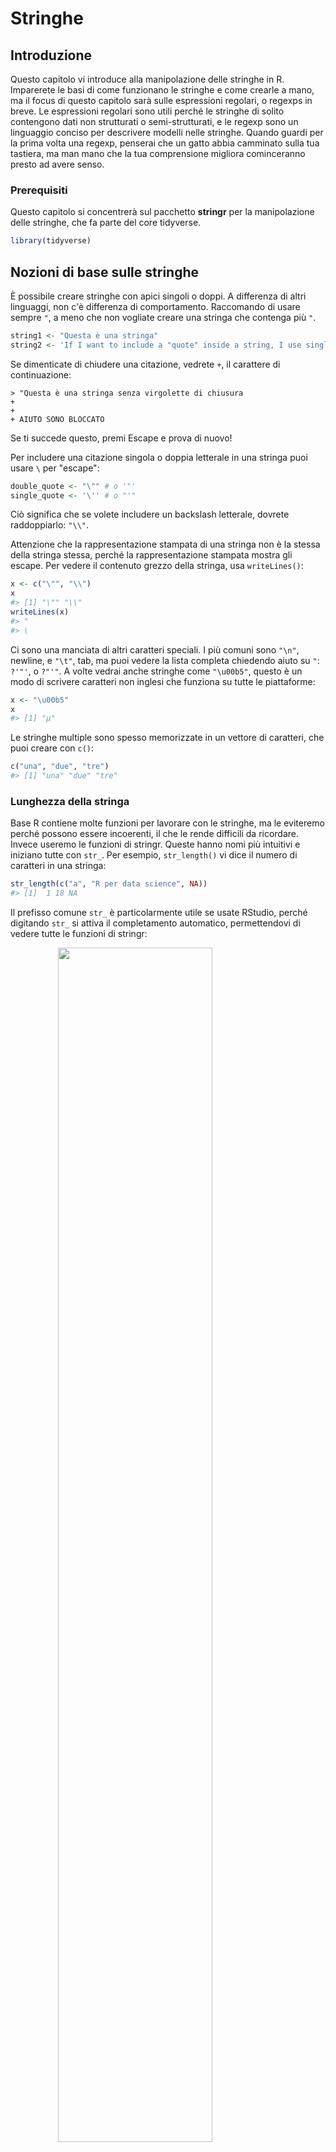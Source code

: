 # Stringhe

## Introduzione

Questo capitolo vi introduce alla manipolazione delle stringhe in R. Imparerete le basi di come funzionano le stringhe e come crearle a mano, ma il focus di questo capitolo sarà sulle espressioni regolari, o regexps in breve. Le espressioni regolari sono utili perché le stringhe di solito contengono dati non strutturati o semi-strutturati, e le regexp sono un linguaggio conciso per descrivere modelli nelle stringhe. Quando guardi per la prima volta una regexp, penserai che un gatto abbia camminato sulla tua tastiera, ma man mano che la tua comprensione migliora cominceranno presto ad avere senso.

### Prerequisiti

Questo capitolo si concentrerà sul pacchetto __stringr__ per la manipolazione delle stringhe, che fa parte del core tidyverse.


```r
library(tidyverse)
```

## Nozioni di base sulle stringhe

È possibile creare stringhe con apici singoli o doppi. A differenza di altri linguaggi, non c'è differenza di comportamento. Raccomando di usare sempre `"`, a meno che non vogliate creare una stringa che contenga più `"`.


```r
string1 <- "Questa è una stringa"
string2 <- 'If I want to include a "quote" inside a string, I use single quotes' # non traducibile (altrimenti non si capisce l'esempio)
```

Se dimenticate di chiudere una citazione, vedrete `+`, il carattere di continuazione:

```
> "Questa è una stringa senza virgolette di chiusura
+ 
+ 
+ AIUTO SONO BLOCCATO
```

Se ti succede questo, premi Escape e prova di nuovo!

Per includere una citazione singola o doppia letterale in una stringa puoi usare `\` per "escape":


```r
double_quote <- "\"" # o '"'
single_quote <- '\'' # o "'"
```

Ciò significa che se volete includere un backslash letterale, dovrete raddoppiarlo: `"\\"`.

Attenzione che la rappresentazione stampata di una stringa non è la stessa della stringa stessa, perché la rappresentazione stampata mostra gli escape. Per vedere il contenuto grezzo della stringa, usa `writeLines()`:


```r
x <- c("\"", "\\")
x
#> [1] "\"" "\\"
writeLines(x)
#> "
#> \
```

Ci sono una manciata di altri caratteri speciali. I più comuni sono `"\n"`, newline, e `"\t"`, tab, ma puoi vedere la lista completa chiedendo aiuto su `"`: `?'"'`, o `?"'"`. A volte vedrai anche stringhe come `"\u00b5"`, questo è un modo di scrivere caratteri non inglesi che funziona su tutte le piattaforme:


```r
x <- "\u00b5"
x
#> [1] "µ"
```

Le stringhe multiple sono spesso memorizzate in un vettore di caratteri, che puoi creare con `c()`:


```r
c("una", "due", "tre")
#> [1] "una" "due" "tre"
```

### Lunghezza della stringa

Base R contiene molte funzioni per lavorare con le stringhe, ma le eviteremo perché possono essere incoerenti, il che le rende difficili da ricordare. Invece useremo le funzioni di stringr. Queste hanno nomi più intuitivi e iniziano tutte con `str_`. Per esempio, `str_length()` vi dice il numero di caratteri in una stringa:


```r
str_length(c("a", "R per data science", NA))
#> [1]  1 18 NA
```

Il prefisso comune `str_` è particolarmente utile se usate RStudio, perché digitando `str_` si attiva il completamento automatico, permettendovi di vedere tutte le funzioni di stringr:

<img src="screenshots/stringr-autocomplete.png" width="70%" style="display: block; margin: auto;" />

### Combinazione di stringhe

Per combinare due o più stringhe, usate `str_c()`:


```r
str_c("x", "y")
#> [1] "xy"
str_c("x", "y", "z")
#> [1] "xyz"
```

Usa l'argomento `sep` per controllare come sono separati:


```r
str_c("x", "y", sep = ", ")
#> [1] "x, y"
```

Come molte altre funzioni in R, i valori mancanti sono contagiosi. Se volete stamparli come `"NA"`, usate `str_replace_na()`:


```r
x <- c("abc", NA)
str_c("|-", x, "-|")
#> [1] "|-abc-|" NA
str_c("|-", str_replace_na(x), "-|")
#> [1] "|-abc-|" "|-NA-|"
```

Come mostrato sopra, `str_c()` è vettorializzata, e ricicla automaticamente i vettori più corti alla stessa lunghezza del più lungo:


```r
str_c("prefix-", c("a", "b", "c"), "-suffix")
#> [1] "prefix-a-suffix" "prefix-b-suffix" "prefix-c-suffix"
```

Gli oggetti di lunghezza 0 vengono eliminati silenziosamente. Questo è particolarmente utile insieme a `if`:


```r
name <- "Hadley"
time_of_day <- "morning"
birthday <- FALSE

str_c(
  "Good ", time_of_day, " ", name,
  if (birthday) " and HAPPY BIRTHDAY",
  "."
)
#> [1] "Good morning Hadley."
```

Per far collassare un vettore di stringhe in una singola stringa, usate `collapse`:


```r
str_c(c("x", "y", "z"), collapse = ", ")
#> [1] "x, y, z"
```

### Sottoscrizione di stringhe

Potete estrarre parti di una stringa usando `str_sub()`. Oltre alla stringa, `str_sub()` prende gli argomenti `start` e `end` che danno la posizione (inclusa) della sottostringa:


```r
x <- c("Apple", "Banana", "Pear")
str_sub(x, 1, 3)
#> [1] "App" "Ban" "Pea"
# i numeri negativi contano all'indietro dalla fine
str_sub(x, -3, -1)
#> [1] "ple" "ana" "ear"
```

Si noti che `str_sub()` non fallirà se la stringa è troppo corta: semplicemente restituirà il più possibile:


```r
str_sub("a", 1, 5)
#> [1] "a"
```

Potete anche usare la forma di assegnazione di `str_sub()` per modificare le stringhe:


```r
str_sub(x, 1, 1) <- str_to_lower(str_sub(x, 1, 1))
x
#> [1] "apple"  "banana" "pear"
```

### Locales

Sopra ho usato `str_to_lower()` per cambiare il testo in minuscolo. Puoi anche usare `str_to_upper()` o `str_to_title()`. Tuttavia, cambiare le maiuscole è più complicato di quanto possa sembrare a prima vista, perché lingue diverse hanno regole diverse per cambiare le maiuscole. Puoi scegliere quale insieme di regole usare specificando un locale:


```r
# Il turco ha due "i": con e senza punto, e ha una regola diversa per la loro capitalizzazione:
str_to_upper(c("i", "ı"))
#> [1] "I" "I"
str_to_upper(c("i", "ı"), locale = "tr")
#> [1] "İ" "I"
```

Il locale è specificato come codice di lingua ISO 639, che è un'abbreviazione di due o tre lettere. Se non conosci già il codice della tua lingua, [Wikipedia](https://en.wikipedia.org/wiki/List_of_ISO_639-1_codes) ha una buona lista. Se lasciate vuoto il locale, verrà usato il locale corrente, come fornito dal vostro sistema operativo.

Un'altra importante operazione che è influenzata dal locale è l'ordinamento. Le funzioni di base R `order()` e `sort()` ordinano le stringhe usando il locale corrente. Se volete un comportamento robusto su diversi computer, potreste voler usare `str_sort()` e `str_order()` che prendono un argomento aggiuntivo `locale`:


```r
x <- c("apple", "eggplant", "banana")

str_sort(x, locale = "en")  # English
#> [1] "apple"    "banana"   "eggplant"

str_sort(x, locale = "haw") # Hawaiian
#> [1] "apple"    "eggplant" "banana"
```

### Esercizi

1.  Nel codice che non usa stringr, vedrete spesso `paste()` e `paste0()`.
    Qual è la differenza tra le due funzioni? A quale funzione di stringr sono
    sono equivalenti? In che modo le funzioni differiscono nella gestione di 
    `NA`?
    
1.  Con parole tue, descrivi la differenza tra gli argomenti `sep` e `collapse
    di `str_c()`.

1.  Usate `str_length()` e `str_sub()` per estrarre il carattere centrale da 
    una stringa. Cosa farete se la stringa ha un numero pari di caratteri?

1.  Cosa fa `str_wrap()`? Quando potreste volerlo usare?

1.  Cosa fa `str_trim()`? Qual è l'opposto di `str_trim()`?

1.  Scrivi una funzione che trasformi (per esempio) un vettore `c("a", "b", "c")` in 
    la stringa `a, b, e c``. Pensa attentamente a cosa dovrebbe fare se
    dato un vettore di lunghezza 0, 1, o 2.

## Corrispondenza di schemi con le espressioni regolari

Le espressioni regolari sono un linguaggio molto conciso che permette di descrivere schemi nelle stringhe. Ci vuole un po' di tempo per capirle, ma una volta che le avete capite, le troverete estremamente utili. 

Per imparare le espressioni regolari, useremo `str_view()` e `str_view_all()`. Queste funzioni prendono un vettore di caratteri e un'espressione regolare, e vi mostrano come corrispondono. Inizieremo con espressioni regolari molto semplici e poi gradualmente diventeremo sempre più complicati. Una volta che hai imparato la corrispondenza dei pattern, imparerai come applicare queste idee con varie funzioni di stringr.

### Corrispondenze di base

I pattern più semplici corrispondono a stringhe esatte:


```r
x <- c("apple", "banana", "pear")
str_view(x, "an")
```

```{=html}
<div id="htmlwidget-ac96cb3ee4656e2e9ec3" style="width:960px;height:100%;" class="str_view html-widget"></div>
<script type="application/json" data-for="htmlwidget-ac96cb3ee4656e2e9ec3">{"x":{"html":"<ul>\n  <li>apple<\/li>\n  <li>b<span class='match'>an<\/span>ana<\/li>\n  <li>pear<\/li>\n<\/ul>"},"evals":[],"jsHooks":[]}</script>
```

Il passo successivo in termini di complessità è `.`, che corrisponde a qualsiasi carattere (eccetto un newline):


```r
str_view(x, ".a.")
```

```{=html}
<div id="htmlwidget-e5c8c404fe174e4c81bd" style="width:960px;height:100%;" class="str_view html-widget"></div>
<script type="application/json" data-for="htmlwidget-e5c8c404fe174e4c81bd">{"x":{"html":"<ul>\n  <li>apple<\/li>\n  <li><span class='match'>ban<\/span>ana<\/li>\n  <li>p<span class='match'>ear<\/span><\/li>\n<\/ul>"},"evals":[],"jsHooks":[]}</script>
```

But if "`.`" matches any character, how do you match the character "`.`"? You need to use an "escape" to tell the regular expression you want to match it exactly, not use its special behaviour. Like strings, regexps use the backslash, `\`, to escape special behaviour. So to match an `.`, you need the regexp `\.`. Unfortunately this creates a problem. We use strings to represent regular expressions, and `\` is also used as an escape symbol in strings. So to create the regular expression `\.` we need the string `"\\."`. `


```r
# Per creare l'espressione regolare, abbiamo bisogno di \
dot <- "\\."

# Ma l'espressione stessa ne contiene solo uno:
writeLines(dot)
#> \.

# E questo dice a R di cercare un esplicito .
str_view(c("abc", "a.c", "bef"), "a\\.c")
```

```{=html}
<div id="htmlwidget-ac96cb3ee4656e2e9ec3" style="width:960px;height:100%;" class="str_view html-widget"></div>
<script type="application/json" data-for="htmlwidget-ac96cb3ee4656e2e9ec3">{"x":{"html":"<ul>\n  <li>abc<\/li>\n  <li><span class='match'>a.c<\/span><\/li>\n  <li>bef<\/li>\n<\/ul>"},"evals":[],"jsHooks":[]}</script>
```

Se `\` è usato come carattere di escape nelle espressioni regolari, come si fa a far corrispondere un letterale `\`? Beh, devi fare l'escape, creando l'espressione regolare `\\`. Per creare questa espressione regolare, hai bisogno di usare una stringa, che deve anche fare l'escape di `\`. Questo significa che per far corrispondere un letterale `\` hai bisogno di scrivere `"\\\\"` --- hai bisogno di quattro backslash per corrispondere a uno!


```r
x <- "a\\b"
writeLines(x)
#> a\b

str_view(x, "\\\\")
```

```{=html}
<div id="htmlwidget-febe03efa1a2d8d52a86" style="width:960px;height:100%;" class="str_view html-widget"></div>
<script type="application/json" data-for="htmlwidget-febe03efa1a2d8d52a86">{"x":{"html":"<ul>\n  <li>a<span class='match'>\\<\/span>b<\/li>\n<\/ul>"},"evals":[],"jsHooks":[]}</script>
```

In questo libro, scriverò l'espressione regolare come "\" e le stringhe che rappresentano l'espressione regolare come "\".

#### Esercizi

1.  Spiega perché ognuna di queste stringhe non corrisponde a un'espressione regolare: `\`: `"\"`, `"\\"`, `"\\\"`.

1.  Come faresti a far corrispondere la sequenza `"'\`?

1.  A quali schemi corrisponderà l'espressione regolare  `\..\..\..` ? 
    Come la rappresenteresti come stringa?

### Ancore

Per default, le espressioni regolari corrispondono a qualsiasi parte di una stringa. E' spesso utile _ancorare_ l'espressione regolare in modo che corrisponda all'inizio o alla fine della stringa. Puoi usare:

* `^` per far corrispondere l'inizio della stringa.
* `$` per corrispondere alla fine della stringa.


```r
x <- c("apple", "banana", "pear")
str_view(x, "^a")
```

```{=html}
<div id="htmlwidget-1fb4450895fe099f74a1" style="width:960px;height:100%;" class="str_view html-widget"></div>
<script type="application/json" data-for="htmlwidget-1fb4450895fe099f74a1">{"x":{"html":"<ul>\n  <li><span class='match'>a<\/span>pple<\/li>\n  <li>banana<\/li>\n  <li>pear<\/li>\n<\/ul>"},"evals":[],"jsHooks":[]}</script>
str_view(x, "a$")
```

```{=html}
<div id="htmlwidget-10b3b7155e8045a1b2ad" style="width:960px;height:100%;" class="str_view html-widget"></div>
<script type="application/json" data-for="htmlwidget-10b3b7155e8045a1b2ad">{"x":{"html":"<ul>\n  <li>apple<\/li>\n  <li>banan<span class='match'>a<\/span><\/li>\n  <li>pear<\/li>\n<\/ul>"},"evals":[],"jsHooks":[]}</script>
```

Per ricordare quale sia, provate questo mnemonico che ho imparato da [Evan Misshula](https://twitter.com/emisshula/status/323863393167613953): se iniziate con power (`^`), finite con money (`$`).

Per forzare un'espressione regolare a corrispondere solo ad una stringa completa, ancorala con entrambi `^` e `$`:


```r
x <- c("apple pie", "apple", "apple cake")
str_view(x, "apple")
```

```{=html}
<div id="htmlwidget-4018eef1a407a0df6b52" style="width:960px;height:100%;" class="str_view html-widget"></div>
<script type="application/json" data-for="htmlwidget-4018eef1a407a0df6b52">{"x":{"html":"<ul>\n  <li><span class='match'>apple<\/span> pie<\/li>\n  <li><span class='match'>apple<\/span><\/li>\n  <li><span class='match'>apple<\/span> cake<\/li>\n<\/ul>"},"evals":[],"jsHooks":[]}</script>
str_view(x, "^apple$")
```

```{=html}
<div id="htmlwidget-5b1b2f4ad92281566982" style="width:960px;height:100%;" class="str_view html-widget"></div>
<script type="application/json" data-for="htmlwidget-5b1b2f4ad92281566982">{"x":{"html":"<ul>\n  <li>apple pie<\/li>\n  <li><span class='match'>apple<\/span><\/li>\n  <li>apple cake<\/li>\n<\/ul>"},"evals":[],"jsHooks":[]}</script>
```

Potete anche abbinare il confine tra le parole con `\b`. Non lo uso spesso in R, ma a volte lo uso quando faccio una ricerca in RStudio quando voglio trovare il nome di una funzione che è un componente di altre funzioni. Per esempio, cercherò `\bsum\b` per evitare di abbinare `summarise`, `summary`, `rowsum` e così via.

#### Esercizi

1.  Come faresti ad abbinare la stringa letterale `"$^$"`?

1.  Dato il corpus di parole comuni in `stringr::words`, create espressioni regolari
    espressioni regolari che trovino tutte le parole che:
    
    1. Inizia con "y".
    1.  Finisce con "x".
    1. Sono esattamente tre lettere. (Non barare usando `str_length()`!)
    1. Hanno sette o più lettere.

    Poiché questa lista è lunga, potresti voler usare l'argomento `match` a
    `str_view()` per mostrare solo le parole corrispondenti o non corrispondenti.

### Classi di caratteri e alternative

Ci sono un certo numero di modelli speciali che corrispondono a più di un carattere. Hai già visto `.`, che corrisponde a qualsiasi carattere a parte un newline. Ci sono altri quattro utili strumenti:

* `\d`: corrisponde a qualsiasi cifra.
* `\s`: corrisponde a qualsiasi spazio bianco (es. spazio, tabulazione, newline).
* `[abc]`: corrisponde ad a, b, o c.
* `[^abc]`: corrisponde a qualsiasi cosa tranne a, b, o c.

Ricorda, per creare un'espressione regolare che contenga `\d` o `\s`, dovrai fare l'escape del `\d` per la stringa, quindi digiterai `"\\d"` o `"\\s"`.

Una classe di caratteri contenente un singolo carattere è una buona alternativa alle escape di backslash quando vuoi includere un singolo metacarattere in una regex. Molte persone lo trovano più leggibile.


```r
# Cerca un carattere letterale che normalmente ha un significato speciale in una regex
str_view(c("abc", "a.c", "a*c", "a c"), "a[.]c")
```

```{=html}
<div id="htmlwidget-e5c8c404fe174e4c81bd" style="width:960px;height:100%;" class="str_view html-widget"></div>
<script type="application/json" data-for="htmlwidget-e5c8c404fe174e4c81bd">{"x":{"html":"<ul>\n  <li>abc<\/li>\n  <li><span class='match'>a.c<\/span><\/li>\n  <li>a*c<\/li>\n  <li>a c<\/li>\n<\/ul>"},"evals":[],"jsHooks":[]}</script>
str_view(c("abc", "a.c", "a*c", "a c"), ".[*]c")
```

```{=html}
<div id="htmlwidget-36aa3d2a04d42bbc2145" style="width:960px;height:100%;" class="str_view html-widget"></div>
<script type="application/json" data-for="htmlwidget-36aa3d2a04d42bbc2145">{"x":{"html":"<ul>\n  <li>abc<\/li>\n  <li>a.c<\/li>\n  <li><span class='match'>a*c<\/span><\/li>\n  <li>a c<\/li>\n<\/ul>"},"evals":[],"jsHooks":[]}</script>
str_view(c("abc", "a.c", "a*c", "a c"), "a[ ]")
```

```{=html}
<div id="htmlwidget-febe03efa1a2d8d52a86" style="width:960px;height:100%;" class="str_view html-widget"></div>
<script type="application/json" data-for="htmlwidget-febe03efa1a2d8d52a86">{"x":{"html":"<ul>\n  <li>abc<\/li>\n  <li>a.c<\/li>\n  <li>a*c<\/li>\n  <li><span class='match'>a <\/span>c<\/li>\n<\/ul>"},"evals":[],"jsHooks":[]}</script>
```

Questo funziona per la maggior parte (ma non per tutti) i metacaratteri regex: `$` `.` `|` `?` `*` `+` `(` `)` `[` `{`. Sfortunatamente, alcuni caratteri hanno un significato speciale anche all'interno di una classe di caratteri e devono essere gestiti con escape di backslash: `]` `\` `^` e `-`.

Puoi usare _alternation_ per scegliere tra uno o più schemi alternativi. Per esempio, `abc|d..f` corrisponderà sia a '"abc"', sia a `"deaf"`. Nota che la precedenza per `|` è bassa, così che `abc|xyz`` corrisponde a `abc` o `xyz`, non a `abcyz` o `abxyz`. Come con le espressioni matematiche, se la precedenza dovesse confondere, usate le parentesi per rendere chiaro ciò che volete:


```r
str_view(c("grey", "gray"), "gr(e|a)y")
```

```{=html}
<div id="htmlwidget-72cbf064100ce560a04c" style="width:960px;height:100%;" class="str_view html-widget"></div>
<script type="application/json" data-for="htmlwidget-72cbf064100ce560a04c">{"x":{"html":"<ul>\n  <li><span class='match'>grey<\/span><\/li>\n  <li><span class='match'>gray<\/span><\/li>\n<\/ul>"},"evals":[],"jsHooks":[]}</script>
```

#### Esercizi

1.  Creare espressioni regolari per trovare tutte le parole che:

    1. Inizia con una vocale.

    1. 2. Che contengono solo consonanti. (Suggerimento: pensare di abbinare 
       "non" vocali).

    1. Finiscono con `ed`, ma non con `eed`.
    
    1. Termina con `ing` o `ise`.
    
1.  Verificare empiricamente la regola "i prima di e tranne dopo c".

1.  La "q" è sempre seguita da una "u"?

1.  Scrivi un'espressione regolare che corrisponda ad una parola se è probabilmente scritta
    in inglese britannico e non in inglese americano.

1.  Crea un'espressione regolare che corrisponda ai numeri di telefono come comunemente
    scritto nel tuo paese.

### Ripetizione

Il prossimo passo in termini di potenza coinvolge il controllo di quante volte un pattern corrisponde:

* `?`: 0 o 1
* `+`: 1 o più
* `*`: 0 o più


```r
x <- "1888 è l'anno più lungo in numeri romani: MDCCCLXXXVIII"
str_view(x, "CC?")
```

```{=html}
<div id="htmlwidget-1fb4450895fe099f74a1" style="width:960px;height:100%;" class="str_view html-widget"></div>
<script type="application/json" data-for="htmlwidget-1fb4450895fe099f74a1">{"x":{"html":"<ul>\n  <li>1888 è l'anno più lungo in numeri romani: MD<span class='match'>CC<\/span>CLXXXVIII<\/li>\n<\/ul>"},"evals":[],"jsHooks":[]}</script>
str_view(x, "CC+")
```

```{=html}
<div id="htmlwidget-10b3b7155e8045a1b2ad" style="width:960px;height:100%;" class="str_view html-widget"></div>
<script type="application/json" data-for="htmlwidget-10b3b7155e8045a1b2ad">{"x":{"html":"<ul>\n  <li>1888 è l'anno più lungo in numeri romani: MD<span class='match'>CCC<\/span>LXXXVIII<\/li>\n<\/ul>"},"evals":[],"jsHooks":[]}</script>
str_view(x, 'C[LX]+')
```

```{=html}
<div id="htmlwidget-4018eef1a407a0df6b52" style="width:960px;height:100%;" class="str_view html-widget"></div>
<script type="application/json" data-for="htmlwidget-4018eef1a407a0df6b52">{"x":{"html":"<ul>\n  <li>1888 è l'anno più lungo in numeri romani: MDCC<span class='match'>CLXXX<\/span>VIII<\/li>\n<\/ul>"},"evals":[],"jsHooks":[]}</script>
```

Notate che la precedenza di questi operatori è alta, quindi potete scrivere: `colou?r` per abbinare sia l'ortografia americana che quella britannica. Ciò significa che la maggior parte degli usi avrà bisogno di parentesi, come `bana(na)+`.

Puoi anche specificare il numero di corrispondenze in modo preciso:

* `{n}`: esattamente n
* `{n,}`: n o più
* `{,m}`: al massimo m
* `{n,m}`: tra n e m


```r
str_view(x, "C{2}")
```

```{=html}
<div id="htmlwidget-28515d92cb327f90c9eb" style="width:960px;height:100%;" class="str_view html-widget"></div>
<script type="application/json" data-for="htmlwidget-28515d92cb327f90c9eb">{"x":{"html":"<ul>\n  <li>1888 is the longest year in Roman numerals: MD<span class='match'>CC<\/span>CLXXXVIII<\/li>\n<\/ul>"},"evals":[],"jsHooks":[]}</script>
str_view(x, "C{2,}")
```

```{=html}
<div id="htmlwidget-0caf26d4e3c00206b0c5" style="width:960px;height:100%;" class="str_view html-widget"></div>
<script type="application/json" data-for="htmlwidget-0caf26d4e3c00206b0c5">{"x":{"html":"<ul>\n  <li>1888 is the longest year in Roman numerals: MD<span class='match'>CCC<\/span>LXXXVIII<\/li>\n<\/ul>"},"evals":[],"jsHooks":[]}</script>
str_view(x, "C{2,3}")
```

```{=html}
<div id="htmlwidget-da0b268a2927f570ebf3" style="width:960px;height:100%;" class="str_view html-widget"></div>
<script type="application/json" data-for="htmlwidget-da0b268a2927f570ebf3">{"x":{"html":"<ul>\n  <li>1888 is the longest year in Roman numerals: MD<span class='match'>CCC<\/span>LXXXVIII<\/li>\n<\/ul>"},"evals":[],"jsHooks":[]}</script>
```

Per default queste corrispondenze sono "avide": corrisponderanno alla stringa più lunga possibile. Potete renderle "pigre", facendo corrispondere la stringa più corta possibile mettendo un `?` dopo di esse. Questa è una caratteristica avanzata delle espressioni regolari, ma è utile sapere che esiste:


```r
str_view(x, 'C{2,3}?')
```

```{=html}
<div id="htmlwidget-0ed12bb554391c49c2e3" style="width:960px;height:100%;" class="str_view html-widget"></div>
<script type="application/json" data-for="htmlwidget-0ed12bb554391c49c2e3">{"x":{"html":"<ul>\n  <li>1888 is the longest year in Roman numerals: MD<span class='match'>CC<\/span>CLXXXVIII<\/li>\n<\/ul>"},"evals":[],"jsHooks":[]}</script>
str_view(x, 'C[LX]+?')
```

```{=html}
<div id="htmlwidget-ec658d41f8c4f2d124e9" style="width:960px;height:100%;" class="str_view html-widget"></div>
<script type="application/json" data-for="htmlwidget-ec658d41f8c4f2d124e9">{"x":{"html":"<ul>\n  <li>1888 is the longest year in Roman numerals: MDCC<span class='match'>CL<\/span>XXXVIII<\/li>\n<\/ul>"},"evals":[],"jsHooks":[]}</script>
```

#### Esercizi

1.  Descrivi gli equivalenti di `?`, `+`, `*` in forma `{m,n}`.

1.  Descrivi a parole a cosa corrispondono queste espressioni regolari:
    (leggi attentamente per vedere se sto usando un'espressione regolare o una stringa che definisce un'espressione regolare).
    che definisce un'espressione regolare).

    1. `^.*$`
    1. `"\\{.+\\}"`
    1. 1. "4" - "2" - "2
    1. `"\\\\{4}"`

1.  Creare espressioni regolari per trovare tutte le parole che:

    1. Iniziano con tre consonanti.
    1. 2. Hanno tre o più vocali in fila.
    1. Avere due o più coppie vocale-consonante in fila.

1.  Risolvi i cruciverba regexp per principianti su
    <https://regexcrossword.com/challenges/beginner>.

### Raggruppamento e backreferences

Prima hai imparato a conoscere le parentesi come un modo per disambiguare espressioni complesse. Le parentesi creano anche un gruppo di cattura _numerato_ (numero 1, 2 ecc.). Un gruppo di cattura memorizza _la parte di stringa_ a cui corrisponde la parte dell'espressione regolare all'interno delle parentesi. Si può fare riferimento allo stesso testo precedentemente trovato da un gruppo di cattura con _backreferences_, come ``1`, ``2`` ecc. Per esempio, la seguente espressione regolare trova tutti i frutti che hanno una coppia di lettere ripetute.


```r
str_view(fruit, "(..)\\1", match = TRUE)
```

```{=html}
<div id="htmlwidget-6b83523733b890d61edc" style="width:960px;height:100%;" class="str_view html-widget"></div>
<script type="application/json" data-for="htmlwidget-6b83523733b890d61edc">{"x":{"html":"<ul>\n  <li>b<span class='match'>anan<\/span>a<\/li>\n  <li><span class='match'>coco<\/span>nut<\/li>\n  <li><span class='match'>cucu<\/span>mber<\/li>\n  <li><span class='match'>juju<\/span>be<\/li>\n  <li><span class='match'>papa<\/span>ya<\/li>\n  <li>s<span class='match'>alal<\/span> berry<\/li>\n<\/ul>"},"evals":[],"jsHooks":[]}</script>
```

(A breve, vedrete anche come sono utili insieme a `str_match()`.)

#### Esercizi

1.  Descrivete, a parole, a cosa corrispondono queste espressioni:

    1. `(.)\1\1`
    1. `"(.)(.)\\2\\1"`
    1. `(..)\1`
    1. `"(.).\\1.\\1"`
    1. `"(.)(.)(.).*\\3\\2\\1"`

1.  Costruire espressioni regolari per far corrispondere parole che:

    1. Iniziano e finiscono con lo stesso carattere.
    
    1. 2. Contengono una coppia di lettere ripetute
       (es. "church" contiene "ch" ripetuto due volte).
    
    1. Contiene una lettera ripetuta in almeno tre punti
       (es. "eleven" contiene tre "e").

## Strumenti

Ora che avete imparato le basi delle espressioni regolari, è il momento di imparare come applicarle ai problemi reali. In questa sezione imparerete una vasta gamma di funzioni di stringr che vi permettono di:

* Determinare quali stringhe corrispondono ad uno schema.
* Trovare le posizioni delle corrispondenze.
* Estrarre il contenuto delle corrispondenze.
* Sostituire le corrispondenze con nuovi valori.
* Dividere una stringa sulla base di una corrispondenza.

Una parola di cautela prima di continuare: poiché le espressioni regolari sono così potenti, è facile provare a risolvere ogni problema con una singola espressione regolare. Nelle parole di Jamie Zawinski:

> Alcune persone, di fronte ad un problema pensano: "Lo so, userò le espressioni regolari". Ora hanno due problemi. 

Come racconto ammonitore, guardate questa espressione regolare che controlla se un indirizzo email è valido:

```
(?:(?:\r\n)?[ \t])*(?:(?:(?:[^()<>@,;:\\".\[\] \000-\031]+(?:(?:(?:\r\n)?[ \t]
)+|\Z|(?=[\["()<>@,;:\\".\[\]]))|"(?:[^\"\r\\]|\\.|(?:(?:\r\n)?[ \t]))*"(?:(?:
\r\n)?[ \t])*)(?:\.(?:(?:\r\n)?[ \t])*(?:[^()<>@,;:\\".\[\] \000-\031]+(?:(?:(
?:\r\n)?[ \t])+|\Z|(?=[\["()<>@,;:\\".\[\]]))|"(?:[^\"\r\\]|\\.|(?:(?:\r\n)?[ 
\t]))*"(?:(?:\r\n)?[ \t])*))*@(?:(?:\r\n)?[ \t])*(?:[^()<>@,;:\\".\[\] \000-\0
31]+(?:(?:(?:\r\n)?[ \t])+|\Z|(?=[\["()<>@,;:\\".\[\]]))|\[([^\[\]\r\\]|\\.)*\
](?:(?:\r\n)?[ \t])*)(?:\.(?:(?:\r\n)?[ \t])*(?:[^()<>@,;:\\".\[\] \000-\031]+
(?:(?:(?:\r\n)?[ \t])+|\Z|(?=[\["()<>@,;:\\".\[\]]))|\[([^\[\]\r\\]|\\.)*\](?:
(?:\r\n)?[ \t])*))*|(?:[^()<>@,;:\\".\[\] \000-\031]+(?:(?:(?:\r\n)?[ \t])+|\Z
|(?=[\["()<>@,;:\\".\[\]]))|"(?:[^\"\r\\]|\\.|(?:(?:\r\n)?[ \t]))*"(?:(?:\r\n)
?[ \t])*)*\<(?:(?:\r\n)?[ \t])*(?:@(?:[^()<>@,;:\\".\[\] \000-\031]+(?:(?:(?:\
r\n)?[ \t])+|\Z|(?=[\["()<>@,;:\\".\[\]]))|\[([^\[\]\r\\]|\\.)*\](?:(?:\r\n)?[
 \t])*)(?:\.(?:(?:\r\n)?[ \t])*(?:[^()<>@,;:\\".\[\] \000-\031]+(?:(?:(?:\r\n)
?[ \t])+|\Z|(?=[\["()<>@,;:\\".\[\]]))|\[([^\[\]\r\\]|\\.)*\](?:(?:\r\n)?[ \t]
)*))*(?:,@(?:(?:\r\n)?[ \t])*(?:[^()<>@,;:\\".\[\] \000-\031]+(?:(?:(?:\r\n)?[
 \t])+|\Z|(?=[\["()<>@,;:\\".\[\]]))|\[([^\[\]\r\\]|\\.)*\](?:(?:\r\n)?[ \t])*
)(?:\.(?:(?:\r\n)?[ \t])*(?:[^()<>@,;:\\".\[\] \000-\031]+(?:(?:(?:\r\n)?[ \t]
)+|\Z|(?=[\["()<>@,;:\\".\[\]]))|\[([^\[\]\r\\]|\\.)*\](?:(?:\r\n)?[ \t])*))*)
*:(?:(?:\r\n)?[ \t])*)?(?:[^()<>@,;:\\".\[\] \000-\031]+(?:(?:(?:\r\n)?[ \t])+
|\Z|(?=[\["()<>@,;:\\".\[\]]))|"(?:[^\"\r\\]|\\.|(?:(?:\r\n)?[ \t]))*"(?:(?:\r
\n)?[ \t])*)(?:\.(?:(?:\r\n)?[ \t])*(?:[^()<>@,;:\\".\[\] \000-\031]+(?:(?:(?:
\r\n)?[ \t])+|\Z|(?=[\["()<>@,;:\\".\[\]]))|"(?:[^\"\r\\]|\\.|(?:(?:\r\n)?[ \t
]))*"(?:(?:\r\n)?[ \t])*))*@(?:(?:\r\n)?[ \t])*(?:[^()<>@,;:\\".\[\] \000-\031
]+(?:(?:(?:\r\n)?[ \t])+|\Z|(?=[\["()<>@,;:\\".\[\]]))|\[([^\[\]\r\\]|\\.)*\](
?:(?:\r\n)?[ \t])*)(?:\.(?:(?:\r\n)?[ \t])*(?:[^()<>@,;:\\".\[\] \000-\031]+(?
:(?:(?:\r\n)?[ \t])+|\Z|(?=[\["()<>@,;:\\".\[\]]))|\[([^\[\]\r\\]|\\.)*\](?:(?
:\r\n)?[ \t])*))*\>(?:(?:\r\n)?[ \t])*)|(?:[^()<>@,;:\\".\[\] \000-\031]+(?:(?
:(?:\r\n)?[ \t])+|\Z|(?=[\["()<>@,;:\\".\[\]]))|"(?:[^\"\r\\]|\\.|(?:(?:\r\n)?
[ \t]))*"(?:(?:\r\n)?[ \t])*)*:(?:(?:\r\n)?[ \t])*(?:(?:(?:[^()<>@,;:\\".\[\] 
\000-\031]+(?:(?:(?:\r\n)?[ \t])+|\Z|(?=[\["()<>@,;:\\".\[\]]))|"(?:[^\"\r\\]|
\\.|(?:(?:\r\n)?[ \t]))*"(?:(?:\r\n)?[ \t])*)(?:\.(?:(?:\r\n)?[ \t])*(?:[^()<>
@,;:\\".\[\] \000-\031]+(?:(?:(?:\r\n)?[ \t])+|\Z|(?=[\["()<>@,;:\\".\[\]]))|"
(?:[^\"\r\\]|\\.|(?:(?:\r\n)?[ \t]))*"(?:(?:\r\n)?[ \t])*))*@(?:(?:\r\n)?[ \t]
)*(?:[^()<>@,;:\\".\[\] \000-\031]+(?:(?:(?:\r\n)?[ \t])+|\Z|(?=[\["()<>@,;:\\
".\[\]]))|\[([^\[\]\r\\]|\\.)*\](?:(?:\r\n)?[ \t])*)(?:\.(?:(?:\r\n)?[ \t])*(?
:[^()<>@,;:\\".\[\] \000-\031]+(?:(?:(?:\r\n)?[ \t])+|\Z|(?=[\["()<>@,;:\\".\[
\]]))|\[([^\[\]\r\\]|\\.)*\](?:(?:\r\n)?[ \t])*))*|(?:[^()<>@,;:\\".\[\] \000-
\031]+(?:(?:(?:\r\n)?[ \t])+|\Z|(?=[\["()<>@,;:\\".\[\]]))|"(?:[^\"\r\\]|\\.|(
?:(?:\r\n)?[ \t]))*"(?:(?:\r\n)?[ \t])*)*\<(?:(?:\r\n)?[ \t])*(?:@(?:[^()<>@,;
:\\".\[\] \000-\031]+(?:(?:(?:\r\n)?[ \t])+|\Z|(?=[\["()<>@,;:\\".\[\]]))|\[([
^\[\]\r\\]|\\.)*\](?:(?:\r\n)?[ \t])*)(?:\.(?:(?:\r\n)?[ \t])*(?:[^()<>@,;:\\"
.\[\] \000-\031]+(?:(?:(?:\r\n)?[ \t])+|\Z|(?=[\["()<>@,;:\\".\[\]]))|\[([^\[\
]\r\\]|\\.)*\](?:(?:\r\n)?[ \t])*))*(?:,@(?:(?:\r\n)?[ \t])*(?:[^()<>@,;:\\".\
[\] \000-\031]+(?:(?:(?:\r\n)?[ \t])+|\Z|(?=[\["()<>@,;:\\".\[\]]))|\[([^\[\]\
r\\]|\\.)*\](?:(?:\r\n)?[ \t])*)(?:\.(?:(?:\r\n)?[ \t])*(?:[^()<>@,;:\\".\[\] 
\000-\031]+(?:(?:(?:\r\n)?[ \t])+|\Z|(?=[\["()<>@,;:\\".\[\]]))|\[([^\[\]\r\\]
|\\.)*\](?:(?:\r\n)?[ \t])*))*)*:(?:(?:\r\n)?[ \t])*)?(?:[^()<>@,;:\\".\[\] \0
00-\031]+(?:(?:(?:\r\n)?[ \t])+|\Z|(?=[\["()<>@,;:\\".\[\]]))|"(?:[^\"\r\\]|\\
.|(?:(?:\r\n)?[ \t]))*"(?:(?:\r\n)?[ \t])*)(?:\.(?:(?:\r\n)?[ \t])*(?:[^()<>@,
;:\\".\[\] \000-\031]+(?:(?:(?:\r\n)?[ \t])+|\Z|(?=[\["()<>@,;:\\".\[\]]))|"(?
:[^\"\r\\]|\\.|(?:(?:\r\n)?[ \t]))*"(?:(?:\r\n)?[ \t])*))*@(?:(?:\r\n)?[ \t])*
(?:[^()<>@,;:\\".\[\] \000-\031]+(?:(?:(?:\r\n)?[ \t])+|\Z|(?=[\["()<>@,;:\\".
\[\]]))|\[([^\[\]\r\\]|\\.)*\](?:(?:\r\n)?[ \t])*)(?:\.(?:(?:\r\n)?[ \t])*(?:[
^()<>@,;:\\".\[\] \000-\031]+(?:(?:(?:\r\n)?[ \t])+|\Z|(?=[\["()<>@,;:\\".\[\]
]))|\[([^\[\]\r\\]|\\.)*\](?:(?:\r\n)?[ \t])*))*\>(?:(?:\r\n)?[ \t])*)(?:,\s*(
?:(?:[^()<>@,;:\\".\[\] \000-\031]+(?:(?:(?:\r\n)?[ \t])+|\Z|(?=[\["()<>@,;:\\
".\[\]]))|"(?:[^\"\r\\]|\\.|(?:(?:\r\n)?[ \t]))*"(?:(?:\r\n)?[ \t])*)(?:\.(?:(
?:\r\n)?[ \t])*(?:[^()<>@,;:\\".\[\] \000-\031]+(?:(?:(?:\r\n)?[ \t])+|\Z|(?=[
\["()<>@,;:\\".\[\]]))|"(?:[^\"\r\\]|\\.|(?:(?:\r\n)?[ \t]))*"(?:(?:\r\n)?[ \t
])*))*@(?:(?:\r\n)?[ \t])*(?:[^()<>@,;:\\".\[\] \000-\031]+(?:(?:(?:\r\n)?[ \t
])+|\Z|(?=[\["()<>@,;:\\".\[\]]))|\[([^\[\]\r\\]|\\.)*\](?:(?:\r\n)?[ \t])*)(?
:\.(?:(?:\r\n)?[ \t])*(?:[^()<>@,;:\\".\[\] \000-\031]+(?:(?:(?:\r\n)?[ \t])+|
\Z|(?=[\["()<>@,;:\\".\[\]]))|\[([^\[\]\r\\]|\\.)*\](?:(?:\r\n)?[ \t])*))*|(?:
[^()<>@,;:\\".\[\] \000-\031]+(?:(?:(?:\r\n)?[ \t])+|\Z|(?=[\["()<>@,;:\\".\[\
]]))|"(?:[^\"\r\\]|\\.|(?:(?:\r\n)?[ \t]))*"(?:(?:\r\n)?[ \t])*)*\<(?:(?:\r\n)
?[ \t])*(?:@(?:[^()<>@,;:\\".\[\] \000-\031]+(?:(?:(?:\r\n)?[ \t])+|\Z|(?=[\["
()<>@,;:\\".\[\]]))|\[([^\[\]\r\\]|\\.)*\](?:(?:\r\n)?[ \t])*)(?:\.(?:(?:\r\n)
?[ \t])*(?:[^()<>@,;:\\".\[\] \000-\031]+(?:(?:(?:\r\n)?[ \t])+|\Z|(?=[\["()<>
@,;:\\".\[\]]))|\[([^\[\]\r\\]|\\.)*\](?:(?:\r\n)?[ \t])*))*(?:,@(?:(?:\r\n)?[
 \t])*(?:[^()<>@,;:\\".\[\] \000-\031]+(?:(?:(?:\r\n)?[ \t])+|\Z|(?=[\["()<>@,
;:\\".\[\]]))|\[([^\[\]\r\\]|\\.)*\](?:(?:\r\n)?[ \t])*)(?:\.(?:(?:\r\n)?[ \t]
)*(?:[^()<>@,;:\\".\[\] \000-\031]+(?:(?:(?:\r\n)?[ \t])+|\Z|(?=[\["()<>@,;:\\
".\[\]]))|\[([^\[\]\r\\]|\\.)*\](?:(?:\r\n)?[ \t])*))*)*:(?:(?:\r\n)?[ \t])*)?
(?:[^()<>@,;:\\".\[\] \000-\031]+(?:(?:(?:\r\n)?[ \t])+|\Z|(?=[\["()<>@,;:\\".
\[\]]))|"(?:[^\"\r\\]|\\.|(?:(?:\r\n)?[ \t]))*"(?:(?:\r\n)?[ \t])*)(?:\.(?:(?:
\r\n)?[ \t])*(?:[^()<>@,;:\\".\[\] \000-\031]+(?:(?:(?:\r\n)?[ \t])+|\Z|(?=[\[
"()<>@,;:\\".\[\]]))|"(?:[^\"\r\\]|\\.|(?:(?:\r\n)?[ \t]))*"(?:(?:\r\n)?[ \t])
*))*@(?:(?:\r\n)?[ \t])*(?:[^()<>@,;:\\".\[\] \000-\031]+(?:(?:(?:\r\n)?[ \t])
+|\Z|(?=[\["()<>@,;:\\".\[\]]))|\[([^\[\]\r\\]|\\.)*\](?:(?:\r\n)?[ \t])*)(?:\
.(?:(?:\r\n)?[ \t])*(?:[^()<>@,;:\\".\[\] \000-\031]+(?:(?:(?:\r\n)?[ \t])+|\Z
|(?=[\["()<>@,;:\\".\[\]]))|\[([^\[\]\r\\]|\\.)*\](?:(?:\r\n)?[ \t])*))*\>(?:(
?:\r\n)?[ \t])*))*)?;\s*)
```

Questo è un esempio un po' patologico (perché gli indirizzi e-mail sono in realtà sorprendentemente complessi), ma è usato nel codice reale. Vedi la discussione su stackoverflow a <http://stackoverflow.com/a/201378> per maggiori dettagli.

Non dimenticate che siete in un linguaggio di programmazione e avete altri strumenti a vostra disposizione. Invece di creare un'espressione regolare complessa, spesso è più facile scrivere una serie di regexp più semplici. Se vi bloccate cercando di creare una singola espressione regolare che risolva il vostro problema, fate un passo indietro e pensate se potete suddividere il problema in pezzi più piccoli, risolvendo ogni sfida prima di passare a quella successiva.

### Rilevare le corrispondenze

Per determinare se un vettore di caratteri corrisponde ad un pattern, usate `str_detect()`. Restituisce un vettore logico della stessa lunghezza dell'input:


```r
x <- c("apple", "banana", "pear")
str_detect(x, "e")
#> [1]  TRUE FALSE  TRUE
```

Ricordate che quando usate un vettore logico in un contesto numerico, `FALSE` diventa 0 e `TRUE` diventa 1. Questo rende `sum()` e `mean()` utili se volete rispondere a domande sulle corrispondenze in un vettore più grande:


```r
# Quante parole comuni iniziano con la t?
sum(str_detect(words, "^t"))
#> [1] 65
# Quale proporzione di parole comuni finisce con una vocale?
mean(str_detect(words, "[aeiou]$"))
#> [1] 0.2765306
```

Quando si hanno condizioni logiche complesse (ad es. corrisponde a o b ma non c a meno che d) è spesso più facile combinare più chiamate `str_detect()` con operatori logici, piuttosto che cercare di creare una singola espressione regolare. Per esempio, ecco due modi per trovare tutte le parole che non contengono alcuna vocale:


```r
# Trova tutte le parole che contengono almeno una vocale e nega
no_vowels_1 <- !str_detect(words, "[aeiou]")
# Trova tutte le parole composte solo da consonanti (non vocali)
no_vowels_2 <- str_detect(words, "^[^aeiou]+$")
identical(no_vowels_1, no_vowels_2)
#> [1] TRUE
```

I risultati sono identici, ma penso che il primo approccio sia significativamente più facile da capire. Se la vostra espressione regolare diventa troppo complicata, provate a scomporla in pezzi più piccoli, dando ad ogni pezzo un nome, e poi combinando i pezzi con operazioni logiche.

Un uso comune di `str_detect()` è quello di selezionare gli elementi che corrispondono ad un pattern. Potete farlo con il sottoinsieme logico o con il comodo wrapper `str_subset()`:


```r
words[str_detect(words, "x$")]
#> [1] "box" "sex" "six" "tax"
str_subset(words, "x$")
#> [1] "box" "sex" "six" "tax"
```

Tipicamente, però, le vostre stringhe saranno una colonna di un frame di dati, e vorrete invece usare filter:


```r
df <- tibble(
  word = words, 
  i = seq_along(word)
)
df %>% 
  filter(str_detect(word, "x$"))
#> # A tibble: 4 × 2
#>   word      i
#>   <chr> <int>
#> 1 box     108
#> 2 sex     747
#> 3 six     772
#> 4 tax     841
```


Una variazione di `str_detect()` è `str_count()`: piuttosto che un semplice sì o no, vi dice quante corrispondenze ci sono in una stringa:

```r
x <- c("apple", "banana", "pear")
str_count(x, "a")
#> [1] 1 3 1

# In media, quante vocali per parola?
mean(str_count(words, "[aeiou]"))
#> [1] 1.991837
```

È naturale usare `str_count()` con `mutate()`:


```r
df %>% 
  mutate(
    vowels = str_count(word, "[aeiou]"),
    consonants = str_count(word, "[^aeiou]")
  )
#> # A tibble: 980 × 4
#>   word         i vowels consonants
#>   <chr>    <int>  <int>      <int>
#> 1 a            1      1          0
#> 2 able         2      2          2
#> 3 about        3      3          2
#> 4 absolute     4      4          4
#> 5 accept       5      2          4
#> 6 account      6      3          4
#> # … with 974 more rows
```

Notate che le corrispondenze non si sovrappongono mai. Per esempio, in `"abababa"`, quante volte corrisponderà il pattern `"aba"`? Le espressioni regolari dicono due, non tre:


```r
str_count("abababa", "aba")
#> [1] 2
str_view_all("abababa", "aba")
```

```{=html}
<div id="htmlwidget-b3f7c917b6c8ff580948" style="width:960px;height:100%;" class="str_view html-widget"></div>
<script type="application/json" data-for="htmlwidget-b3f7c917b6c8ff580948">{"x":{"html":"<ul>\n  <li><span class='match'>aba<\/span>b<span class='match'>aba<\/span><\/li>\n<\/ul>"},"evals":[],"jsHooks":[]}</script>
```

Notate l'uso di `str_view_all()`. Come imparerete a breve, molte funzioni di stringr sono in coppia: una funzione lavora con una singola corrispondenza, e l'altra lavora con tutte le corrispondenze. La seconda funzione avrà il suffisso `_all`.

#### Esercizi

1.  Per ciascuna delle seguenti sfide, prova a risolverla usando sia una singola
    espressione regolare che una combinazione di chiamate multiple `str_detect()`.
    
    1.  Trova tutte le parole che iniziano o finiscono con `x`.
    
    1.  Trova tutte le parole che iniziano con una vocale e finiscono con una consonante.
    
    1.  Ci sono parole che contengono almeno una di ogni diversa
        vocale?

1.  Quale parola ha il maggior numero di vocali? Quale parola ha la più alta
    proporzione di vocali? (Suggerimento: qual è il denominatore?)

### Estrarre le corrispondenze

Per estrarre il testo effettivo di una corrispondenza, usa `str_extract()`. Per mostrarlo, avremo bisogno di un esempio più complicato. Userò le [frasi di Harvard](https://en.wikipedia.org/wiki/Harvard_sentences), che sono state progettate per testare i sistemi VOIP, ma sono anche utili per fare pratica con le regexp. Queste sono fornite in `stringr::sentences`:


```r
length(sentences)
#> [1] 720
head(sentences)
#> [1] "The birch canoe slid on the smooth planks." 
#> [2] "Glue the sheet to the dark blue background."
#> [3] "It's easy to tell the depth of a well."     
#> [4] "These days a chicken leg is a rare dish."   
#> [5] "Rice is often served in round bowls."       
#> [6] "The juice of lemons makes fine punch."
```

Immaginiamo di voler trovare tutte le frasi che contengono un colore. Creiamo prima un vettore di nomi di colori e poi lo trasformiamo in un'unica espressione regolare:


```r
colours <- c("red", "orange", "yellow", "green", "blue", "purple")
colour_match <- str_c(colours, collapse = "|")
colour_match
#> [1] "red|orange|yellow|green|blue|purple"
```

Ora possiamo selezionare le frasi che contengono un colore, e poi estrarre il colore per capire qual è:


```r
has_colour <- str_subset(sentences, colour_match)
matches <- str_extract(has_colour, colour_match)
head(matches)
#> [1] "blue" "blue" "red"  "red"  "red"  "blue"
```

Notate che `str_extract()` estrae solo la prima corrispondenza. Possiamo vederlo più facilmente selezionando prima tutte le frasi che hanno più di 1 corrispondenza:

```r
more <- sentences[str_count(sentences, colour_match) > 1]
str_view_all(more, colour_match)
```

```{=html}
<div id="htmlwidget-d258b2ee1c304ebe1664" style="width:960px;height:100%;" class="str_view html-widget"></div>
<script type="application/json" data-for="htmlwidget-d258b2ee1c304ebe1664">{"x":{"html":"<ul>\n  <li>It is hard to erase <span class='match'>blue<\/span> or <span class='match'>red<\/span> ink.<\/li>\n  <li>The <span class='match'>green<\/span> light in the brown box flicke<span class='match'>red<\/span>.<\/li>\n  <li>The sky in the west is tinged with <span class='match'>orange<\/span> <span class='match'>red<\/span>.<\/li>\n<\/ul>"},"evals":[],"jsHooks":[]}</script>

str_extract(more, colour_match)
#> [1] "blue"   "green"  "orange"
```

Questo è uno schema comune per le funzioni di stringr, perché lavorare con una singola corrispondenza vi permette di usare strutture dati molto più semplici. Per ottenere tutte le corrispondenze, usate `str_extract_all()`. Restituisce una lista:


```r
str_extract_all(more, colour_match)
#> [[1]]
#> [1] "blue" "red" 
#> 
#> [[2]]
#> [1] "green" "red"  
#> 
#> [[3]]
#> [1] "orange" "red"
```

Imparerai di più sulle liste in [liste](#lists) e [iterazioni].

Se usate `simplify = TRUE`, `str_extract_all()` restituirà una matrice con le corrispondenze brevi espanse alla stessa lunghezza della più lunga:


```r
str_extract_all(more, colour_match, simplify = TRUE)
#>      [,1]     [,2] 
#> [1,] "blue"   "red"
#> [2,] "green"  "red"
#> [3,] "orange" "red"

x <- c("a", "a b", "a b c")
str_extract_all(x, "[a-z]", simplify = TRUE)
#>      [,1] [,2] [,3]
#> [1,] "a"  ""   ""  
#> [2,] "a"  "b"  ""  
#> [3,] "a"  "b"  "c"
```

#### Esercizi

1.  Nell'esempio precedente, potreste aver notato che l'espressione regolare
    corrispondeva a "flickered", che non è un colore. Modificate la 
    regex per risolvere il problema.

1.  Dai dati delle frasi di Harvard, estrai:

    1. La prima parola di ogni frase.
    1. Tutte le parole che finiscono in `ing`.
    1. Tutti i plurali.

### Corrispondenze raggruppate

All'inizio di questo capitolo abbiamo parlato dell'uso delle parentesi per chiarire le precedenze e per i rinvii durante la corrispondenza. Si possono anche usare le parentesi per estrarre parti di una corrispondenza complessa. Per esempio, immaginiamo di voler estrarre i nomi dalle frasi. Come euristica, cercheremo qualsiasi parola che viene dopo "a" o "the". Definire una "parola" in un'espressione regolare è un po' complicato, quindi qui uso una semplice approssimazione: una sequenza di almeno un carattere che non sia uno spazio.


```r
noun <- "(a|the) ([^ ]+)"

has_noun <- sentences %>%
  str_subset(noun) %>%
  head(10)
has_noun %>% 
  str_extract(noun)
#>  [1] "the smooth" "the sheet"  "the depth"  "a chicken"  "the parked"
#>  [6] "the sun"    "the huge"   "the ball"   "the woman"  "a helps"
```

`str_extract()` ci dà la corrispondenza completa; `str_match()` dà ogni singolo componente. Invece di un vettore di caratteri, restituisce una matrice, con una colonna per la corrispondenza completa seguita da una colonna per ogni gruppo:


```r
has_noun %>% 
  str_match(noun)
#>       [,1]         [,2]  [,3]     
#>  [1,] "the smooth" "the" "smooth" 
#>  [2,] "the sheet"  "the" "sheet"  
#>  [3,] "the depth"  "the" "depth"  
#>  [4,] "a chicken"  "a"   "chicken"
#>  [5,] "the parked" "the" "parked" 
#>  [6,] "the sun"    "the" "sun"    
#>  [7,] "the huge"   "the" "huge"   
#>  [8,] "the ball"   "the" "ball"   
#>  [9,] "the woman"  "the" "woman"  
#> [10,] "a helps"    "a"   "helps"
```

(Non sorprende che la nostra euristica per individuare i sostantivi sia povera, e che raccolga anche aggettivi come smooth e parked).

Se i vostri dati sono in un tibble, è spesso più facile usare `tidyr::extract()`. Funziona come `str_match()` ma richiede di dare un nome alle corrispondenze, che vengono poi inserite in nuove colonne:


```r
tibble(sentence = sentences) %>% 
  tidyr::extract(
    sentence, c("article", "noun"), "(a|the) ([^ ]+)", 
    remove = FALSE
  )
#> # A tibble: 720 × 3
#>   sentence                                    article noun   
#>   <chr>                                       <chr>   <chr>  
#> 1 The birch canoe slid on the smooth planks.  the     smooth 
#> 2 Glue the sheet to the dark blue background. the     sheet  
#> 3 It's easy to tell the depth of a well.      the     depth  
#> 4 These days a chicken leg is a rare dish.    a       chicken
#> 5 Rice is often served in round bowls.        <NA>    <NA>   
#> 6 The juice of lemons makes fine punch.       <NA>    <NA>   
#> # … with 714 more rows
```
Come `str_extract()`, se volete tutte le corrispondenze per ogni stringa, avrete bisogno di `str_match_all()`.

#### Esercizi

1. Trova tutte le parole che vengono dopo un "numero" come "uno", "due", "tre" ecc. Estrai sia il numero che la parola.

1. Trova tutte le contrazioni. Separa i pezzi prima e dopo l'apostrofo.

### Sostituzione delle corrispondenze

`str_replace()` e `str_replace_all()` vi permettono di sostituire le corrispondenze con nuove stringhe. L'uso più semplice è quello di sostituire un pattern con una stringa fissa:


```r
x <- c("apple", "pear", "banana")
str_replace(x, "[aeiou]", "-")
#> [1] "-pple"  "p-ar"   "b-nana"
str_replace_all(x, "[aeiou]", "-")
#> [1] "-ppl-"  "p--r"   "b-n-n-"
```

Con `str_replace_all()` potete eseguire sostituzioni multiple fornendo un vettore con nome:


```r
x <- c("1 house", "2 cars", "3 people")
str_replace_all(x, c("1" = "one", "2" = "two", "3" = "three"))
#> [1] "one house"    "two cars"     "three people"
```

Invece di sostituire con una stringa fissa potete usare i backreferences per inserire i componenti della corrispondenza. Nel codice seguente, inverto l'ordine della seconda e della terza parola.


```r
sentences %>% 
  str_replace("([^ ]+) ([^ ]+) ([^ ]+)", "\\1 \\3 \\2") %>% 
  head(5)
#> [1] "The canoe birch slid on the smooth planks." 
#> [2] "Glue sheet the to the dark blue background."
#> [3] "It's to easy tell the depth of a well."     
#> [4] "These a days chicken leg is a rare dish."   
#> [5] "Rice often is served in round bowls."
```

#### Esercizi

1.   Sostituisci tutte le barre in avanti in una stringa con barre rovesciate.

1.   Implementare una semplice versione di `str_to_lower()` usando `replace_all()`.

1.   Cambiate la prima e l'ultima lettera in `words`. Quali di queste stringhe sono ancora parole?

### Divisione

Usa `str_split()` per dividere una stringa in pezzi. Per esempio, possiamo dividere le frasi in parole:


```r
sentences %>%
  head(5) %>% 
  str_split(" ")
#> [[1]]
#> [1] "The"     "birch"   "canoe"   "slid"    "on"      "the"     "smooth" 
#> [8] "planks."
#> 
#> [[2]]
#> [1] "Glue"        "the"         "sheet"       "to"          "the"        
#> [6] "dark"        "blue"        "background."
#> 
#> [[3]]
#> [1] "It's"  "easy"  "to"    "tell"  "the"   "depth" "of"    "a"     "well."
#> 
#> [[4]]
#> [1] "These"   "days"    "a"       "chicken" "leg"     "is"      "a"      
#> [8] "rare"    "dish."  
#> 
#> [[5]]
#> [1] "Rice"   "is"     "often"  "served" "in"     "round"  "bowls."
```

Poiché ogni componente potrebbe contenere un numero diverso di pezzi, questo restituisce una lista. Se state lavorando con un vettore di lunghezza-1, la cosa più semplice è semplicemente estrarre il primo elemento della lista:


```r
"a|b|c|d" %>% 
  str_split("\\|") %>% 
  .[[1]]
#> [1] "a" "b" "c" "d"
```

Altrimenti, come le altre funzioni di stringr che restituiscono una lista, potete usare `simplify = TRUE` per restituire una matrice:


```r
sentences %>%
  head(5) %>% 
  str_split(" ", simplify = TRUE)
#>      [,1]    [,2]    [,3]    [,4]      [,5]  [,6]    [,7]     [,8]         
#> [1,] "The"   "birch" "canoe" "slid"    "on"  "the"   "smooth" "planks."    
#> [2,] "Glue"  "the"   "sheet" "to"      "the" "dark"  "blue"   "background."
#> [3,] "It's"  "easy"  "to"    "tell"    "the" "depth" "of"     "a"          
#> [4,] "These" "days"  "a"     "chicken" "leg" "is"    "a"      "rare"       
#> [5,] "Rice"  "is"    "often" "served"  "in"  "round" "bowls." ""           
#>      [,9]   
#> [1,] ""     
#> [2,] ""     
#> [3,] "well."
#> [4,] "dish."
#> [5,] ""
```

Puoi anche richiedere un numero massimo di pezzi:


```r
fields <- c("Name: Hadley", "Country: NZ", "Age: 35")
fields %>% str_split(": ", n = 2, simplify = TRUE)
#>      [,1]      [,2]    
#> [1,] "Name"    "Hadley"
#> [2,] "Country" "NZ"    
#> [3,] "Age"     "35"
```

Invece di dividere le stringhe per pattern, potete anche dividere per carattere, linea, frase e parola `boundary()`:


```r
x <- "This is a sentence.  This is another sentence."
str_view_all(x, boundary("word"))
```

```{=html}
<div id="htmlwidget-b8f31ebacaee3527bb86" style="width:960px;height:100%;" class="str_view html-widget"></div>
<script type="application/json" data-for="htmlwidget-b8f31ebacaee3527bb86">{"x":{"html":"<ul>\n  <li><span class='match'>This<\/span> <span class='match'>is<\/span> <span class='match'>a<\/span> <span class='match'>sentence<\/span>.  <span class='match'>This<\/span> <span class='match'>is<\/span> <span class='match'>another<\/span> <span class='match'>sentence<\/span>.<\/li>\n<\/ul>"},"evals":[],"jsHooks":[]}</script>

str_split(x, " ")[[1]]
#> [1] "This"      "is"        "a"         "sentence." ""          "This"     
#> [7] "is"        "another"   "sentence."
str_split(x, boundary("word"))[[1]]
#> [1] "This"     "is"       "a"        "sentence" "This"     "is"       "another" 
#> [8] "sentence"
```

#### Esercizi

1.  Dividete una stringa come "mele, pere e banane" in singoli
    componenti.
    
1.  Perché è meglio dividere per `limite("parola")` che per `""`?

1.  Cosa fa la divisione con una stringa vuota (`""`)? Sperimentate, e
    poi leggete la documentazione.

### Trova le corrispondenze

`str_locate()` e `str_locate_all()` vi danno la posizione iniziale e finale di ogni corrispondenza. Queste sono particolarmente utili quando nessuna delle altre funzioni fa esattamente quello che vuoi. Puoi usare `str_locate()` per trovare il pattern corrispondente, `str_sub()` per estrarlo e/o modificarlo.

## Altri tipi di pattern

Quando si usa un pattern che è una stringa, esso viene automaticamente avvolto in una chiamata a `regex()`:


```r
# La chiamata regolare:
str_view(fruit, "nana")
# È l'abbreviazione di
str_view(fruit, regex("nana"))
```

Potete usare gli altri argomenti di `regex()` per controllare i dettagli della corrispondenza:

* `ignore_case = TRUE` permette ai caratteri di corrispondere sia alla loro forma maiuscola che a quella minuscola. Questo usa sempre il locale corrente.

    
    ```r
    bananas <- c("banana", "Banana", "BANANA")
    str_view(bananas, "banana")
    ```
    
    ```{=html}
    <div id="htmlwidget-b25b670b028f478bf741" style="width:960px;height:100%;" class="str_view html-widget"></div>
    <script type="application/json" data-for="htmlwidget-b25b670b028f478bf741">{"x":{"html":"<ul>\n  <li><span class='match'>banana<\/span><\/li>\n  <li>Banana<\/li>\n  <li>BANANA<\/li>\n<\/ul>"},"evals":[],"jsHooks":[]}</script>
    str_view(bananas, regex("banana", ignore_case = TRUE))
    ```
    
    ```{=html}
    <div id="htmlwidget-46d1193f7ba074d981c8" style="width:960px;height:100%;" class="str_view html-widget"></div>
    <script type="application/json" data-for="htmlwidget-46d1193f7ba074d981c8">{"x":{"html":"<ul>\n  <li><span class='match'>banana<\/span><\/li>\n  <li><span class='match'>Banana<\/span><\/li>\n  <li><span class='match'>BANANA<\/span><\/li>\n<\/ul>"},"evals":[],"jsHooks":[]}</script>
    ```
    
* `multiline = TRUE` permette a `^` e `$` di corrispondere all'inizio e alla fine di ogni linea piuttosto che all'inizio e alla fine della stringa completa.
    
    
    ```r
    x <- "Line 1\nLine 2\nLine 3"
    str_extract_all(x, "^Line")[[1]]
    #> [1] "Line"
    str_extract_all(x, regex("^Line", multiline = TRUE))[[1]]
    #> [1] "Line" "Line" "Line"
    ```
    
* `commenti = TRUE` ti permette di usare commenti e spazi bianchi per rendere le espressioni regolari complesse più comprensibili. Gli spazi sono ignorati, così come tutto ciò che viene dopo `#`. Per far corrispondere uno spazio letterale, dovrai fare l'escape: `"\"`.
    
    
    ```r
    phone <- regex("
      \\(? # parentesi di apertura opzionale
      (\\d{3}) # codice di zona
      [) -]?   # parentesi di chiusura opzionale, spazio o trattino
      (\\d{3}) # altri tre numeri
      [ -]?    # spazio o trattino opzionale
      (\\d{3}) # altri tre numeri
      ", comments = TRUE)
    
    str_match("514-791-8141", phone)
    #>      [,1]          [,2]  [,3]  [,4] 
    #> [1,] "514-791-814" "514" "791" "814"
    ```

* `dotall = TRUE` permette a `.` di corrispondere a tutto, incluso `\n`.

Ci sono altre tre funzioni che puoi usare al posto di `regex()`:

* `fixed()`: corrisponde esattamente alla sequenza di byte specificata. Ignora
    tutte le espressioni regolari speciali e opera ad un livello molto basso. 
    Questo permette di evitare complessi escaping e può essere molto più veloce delle 
    delle espressioni regolari. Il seguente microbenchmark mostra che è circa
    3 volte più veloce per un semplice esempio.
  
    
    ```r
    microbenchmark::microbenchmark(
      fixed = str_detect(sentences, fixed("the")),
      regex = str_detect(sentences, "the"),
      times = 20
    )
    #> Unit: microseconds
    #>   expr     min      lq     mean   median      uq     max neval
    #>  fixed 111.243 127.750 186.6002 143.6405 239.083 415.857    20
    #>  regex 350.396 373.981 483.7899 443.3895 557.511 929.115    20
    ```
    
    Attenzione all'uso di `fixed()` con dati non inglesi. È problematico perché ci sono spesso più modi di rappresentare lo stesso carattere. Per esempio, ci sono due modi per definire "á": o come un singolo carattere o come una "a" più un accento:
    
    
    ```r
    a1 <- "\u00e1"
    a2 <- "a\u0301"
    c(a1, a2)
    #> [1] "á" "á"
    a1 == a2
    #> [1] FALSE
    ```

    Essi rendono in modo identico, ma poiché sono definiti in modo diverso, `fixed()` non trova una corrispondenza. Invece, puoi usare `coll()`, definito in seguito, per rispettare le regole di confronto dei caratteri umani:
    
    ```r
    str_detect(a1, fixed(a2))
    #> [1] FALSE
    str_detect(a1, coll(a2))
    #> [1] TRUE
    ```
    
* `coll()`: confronta le stringhe usando le regole standard di **coll**azione. Questo è utile per fare confronti insensibili alle maiuscole e alle minuscole. Si noti che `coll()` accetta un parametro `locale` che controlla quali regole sono usate per confrontare i caratteri. Sfortunatamente le diverse parti del mondo usano regole diverse!

    
    ```r
    # Questo significa che devi anche essere consapevole della differenza
    # quando si fanno corrispondenze insensibili alle maiuscole e alle minuscole:
    i <- c("I", "İ", "i", "ı")
    i
    #> [1] "I" "İ" "i" "ı"
    
    str_subset(i, coll("i", ignore_case = TRUE))
    #> [1] "I" "i"
    str_subset(i, coll("i", ignore_case = TRUE, locale = "tr"))
    #> [1] "İ" "i"
    ```
    
    Sia `fixed()` che `regex()` hanno argomenti `ignore_case`, ma non vi permettono di scegliere il locale: usano sempre il locale di default. Potete vedere cos'è con il seguente codice; più avanti ci saranno altre stringhe.
    
    
    ```r
    stringi::stri_locale_info()
    #> $Language
    #> [1] "en"
    #> 
    #> $Country
    #> [1] "US"
    #> 
    #> $Variant
    #> [1] ""
    #> 
    #> $Name
    #> [1] "en_US"
    ```
    
    Lo svantaggio di `coll()` è la velocità; poiché le regole per riconoscere quali
    caratteri sono uguali sono complicate, `coll()` è relativamente lento
    rispetto a `regex()` e `fixed()`.

* Come avete visto con `str_split()` potete usare `boundary()` per abbinare i confini.
    Potete anche usarla con le altre funzioni: 
    
    
    ```r
    x <- "This is a sentence."
    str_view_all(x, boundary("word"))
    ```
    
    ```{=html}
    <div id="htmlwidget-382a200f56fb8e6a1fd3" style="width:960px;height:100%;" class="str_view html-widget"></div>
    <script type="application/json" data-for="htmlwidget-382a200f56fb8e6a1fd3">{"x":{"html":"<ul>\n  <li><span class='match'>This<\/span> <span class='match'>is<\/span> <span class='match'>a<\/span> <span class='match'>sentence<\/span>.<\/li>\n<\/ul>"},"evals":[],"jsHooks":[]}</script>
    str_extract_all(x, boundary("word"))
    #> [[1]]
    #> [1] "This"     "is"       "a"        "sentence"
    ```

### Esercizi

1.  Come trovereste tutte le stringhe che contengono "regex" con "regex()` vs.
    con `fixed()`?

1.  2. Quali sono le cinque parole più comuni nelle `sentenze`?

## Altri usi delle espressioni regolari

Ci sono due utili funzioni in R base che usano anche le espressioni regolari:

* `apropos()` cerca tutti gli oggetti disponibili nell'ambiente globale. Questo
    è utile se non riuscite a ricordare il nome della funzione.
    
    
    
    ```r
    apropos("replace")
    #> [1] "%+replace%"       "replace"          "replace_na"       "setReplaceMethod"
    #> [5] "str_replace"      "str_replace_all"  "str_replace_na"   "theme_replace"
    ```
    
* `dir()` elenca tutti i file in una directory. L'argomento `pattern` prende
    un'espressione regolare e restituisce solo i nomi dei file che corrispondono allo schema.
    Per esempio, si possono trovare tutti i file R Markdown nella directory corrente
    con:
    
    
    ```r
    head(dir(pattern = "\\.Rmd$"))
    #> [1] "communicate-plots.Rmd" "communicate.Rmd"       "datetimes.Rmd"        
    #> [4] "EDA.Rmd"               "explore.Rmd"           "factors.Rmd"
    ```
    
    (Se siete più a vostro agio con i "globi" come `*.Rmd`, potete convertirli
    in espressioni regolari con `glob2rx()`):

## stringi

stringr è costruito sopra il pacchetto __stringi__. stringr è utile quando si sta imparando perché espone un insieme minimo di funzioni, che sono state accuratamente scelte per gestire le più comuni funzioni di manipolazione delle stringhe. stringi, d'altra parte, è progettato per essere completo. Contiene quasi tutte le funzioni di cui potreste aver bisogno: stringi ha funzioni 256 per stringr 49.

Se ti trovi a lottare per fare qualcosa in stringr, vale la pena dare un'occhiata a stringi. I pacchetti funzionano in modo molto simile, quindi dovresti essere in grado di tradurre la tua conoscenza di stringr in modo naturale. La differenza principale è il prefisso: `str_` contro `stri_`.

### Esercizi

1.  Trova le funzioni di stringi che:

    1. Conta il numero di parole.
    1. Trova le stringhe duplicate.
    1. Genera un testo casuale.

1.  Come controllate il linguaggio che `stri_sort()` utilizza per 
    l'ordinamento?
